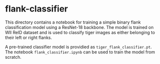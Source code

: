 # flank-classifier

This directory contains a notebook for training a simple binary flank classification model using a ResNet-18 backbone. The model is trained on WII ReID dataset and is used to classify tiger images as either belonging to their left or right flanks.

A pre-trained classifier model is providied as `tiger_flank_classifier.pt`. The notebook `flank_classifier.ipynb` can be used to train the model from scratch.